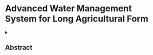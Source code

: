 # Advanced Water Management System for Long Agricultural Form
<details>
  <summary><h2>Abstract</h2></summary>
<br>
  
#### The Advanced Water Management (AWM) system integrates smart controllers and environmental sensors to optimize irrigation practices. It utilizes climate-based and soil moisture controllers, along with sensors such as the DHT22 and water level indicators, to enable efficient and automated water usage in agricultural applications.
<details>
  <summary><h2>Block Diagram</h2></summary>
<br>
  
![Image](https://github.com/user-attachments/assets/648a43f1-0d66-48a4-860e-b60e35824139)
  
Advanced Water Management: Central system designed to optimize irrigation using automated sensing and control.

Controllers: Devices that make decisions based on sensor data to regulate water usage.

Climate-based Controllers: Adjust irrigation based on environmental conditions like temperature and humidity.

Soil Moisture Controllers: Manage water supply according to real-time soil moisture levels.

Sensors: Devices that collect environmental data for accurate water management.

Soil Moisture Sensor: Detects the moisture content in the soil to prevent over- or under-watering.

DHT22: A digital sensor that measures ambient temperature and humidity.

Water Level Indicator: Monitors the level of water in tanks or reservoirs to avoid overflow or shortage
